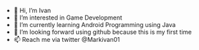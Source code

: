 - 👋 Hi, I’m Ivan
- 👀 I’m interested in Game Development 
- 🌱 I’m currently learning Android Programming using Java
- 💞️ I’m looking forward using github because this is my first time
- 📫 Reach me via twitter @Markivan01

<!---
Markivanarcega01/Markivanarcega01 is a ✨ special ✨ repository because its `README.md` (this file) appears on your GitHub profile.
You can click the Preview link to take a look at your changes.
--->
